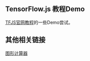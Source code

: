## TensorFlow.js 教程Demo
[TFJS官网教程](https://www.tensorflow.org/js/tutorials?hl=zh-cn)的一些Demo尝试。

## 其他相关链接
[图形计算器](https://www.geogebra.org/graphing?lang=zh_CN)